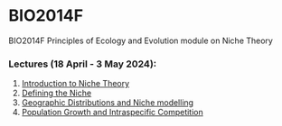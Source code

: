 # BIO2014F
BIO2014F Principles of Ecology and Evolution module on Niche Theory

### Lectures (18 April - 3 May 2024):
1. [Introduction to Niche Theory](1_IntroNicheTheory)
2. [Defining the Niche](2_DefiningTheNiche)
3. [Geographic Distributions and Niche modelling](3_GeographicNiche)
4. [Population Growth and Intraspecific Competition](4_PopulationGrowth)